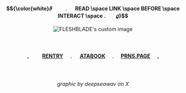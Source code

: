 <!-- level 1: simple bio and stats -->

<div align="center">
<h4 align="center"> $${\color{white}𝜗 　　﹒  　READ \space LINK \space BEFORE \space INTERACT \space .　　𝜚}$$ </h3>

  <img src="https://media.discordapp.net/attachments/1255187963449704509/1356913959436812478/Khong_Co_Tieu_e442_20250402155110.png?ex=67ee4c1a&is=67ecfa9a&hm=0ac6237ee434b935b352bb483cbf667024bb209dcbefd154a89baa5575c5a8ab&=&format=webp&quality=lossless&width=912&height=552" alt="FLESHBLADE's custom image"/> 
</div>

　<h4 align="center">﹑　  　[RENTRY](https://rentry.co/cptmc)　﹒ 　[ATABOOK](https://cptmc.atabook.org/)　﹒　[PRNS.PAGE](https://pronouns.cc/@LINKEDGUT)　﹑</h3> 　</h3>

 
 <h6 align="center">graphic by deepseawav on X</h6>

###

